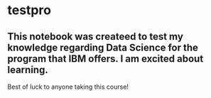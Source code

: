 # testpro

## This notebook was createed to test my knowledge regarding Data Science for the program that IBM offers. I am excited about learning.

Best of luck to anyone taking this course!
